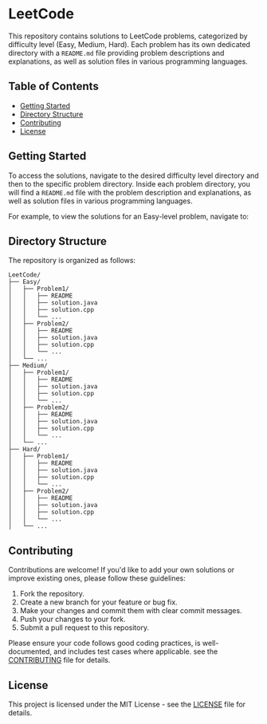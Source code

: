# LeetCode

This repository contains solutions to LeetCode problems, categorized by difficulty level (Easy, Medium, Hard). Each problem has its own dedicated directory with a `README.md` file providing problem descriptions and explanations, as well as solution files in various programming languages.

## Table of Contents

- [Getting Started](#getting-started)
- [Directory Structure](#directory-structure)
- [Contributing](#contributing)
- [License](#license)

## Getting Started

To access the solutions, navigate to the desired difficulty level directory and then to the specific problem directory. Inside each problem directory, you will find a `README.md` file with the problem description and explanations, as well as solution files in various programming languages.

For example, to view the solutions for an Easy-level problem, navigate to:


## Directory Structure

The repository is organized as follows:
```
LeetCode/
├── Easy/
│   ├── Problem1/
│   │   ├── README
│   │   ├── solution.java
│   │   ├── solution.cpp
│   │   └── ...
│   ├── Problem2/
│   │   ├── README
│   │   ├── solution.java
│   │   ├── solution.cpp
│   │   └── ...
│   └── ...
├── Medium/
│   ├── Problem1/
│   │   ├── README
│   │   ├── solution.java
│   │   ├── solution.cpp
│   │   └── ...
│   ├── Problem2/
│   │   ├── README
│   │   ├── solution.java
│   │   ├── solution.cpp
│   │   └── ...
│   └── ...
├── Hard/
│   ├── Problem1/
│   │   ├── README
│   │   ├── solution.java
│   │   ├── solution.cpp
│   │   └── ...
│   ├── Problem2/
│   │   ├── README
│   │   ├── solution.java
│   │   ├── solution.cpp
│   │   └── ...
│   └── ...
```


## Contributing

Contributions are welcome! If you'd like to add your own solutions or improve existing ones, please follow these guidelines:

1. Fork the repository.
2. Create a new branch for your feature or bug fix.
3. Make your changes and commit them with clear commit messages.
4. Push your changes to your fork.
5. Submit a pull request to this repository.

Please ensure your code follows good coding practices, is well-documented, and includes test cases where applicable.
see the [CONTRIBUTING](CONTRIBUTING.md) file for details.

## License

This project is licensed under the MIT License - see the [LICENSE](LICENSE) file for details.
